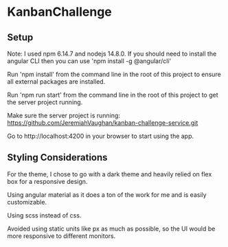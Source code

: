 # KanbanChallenge

## Setup

Note: I used npm 6.14.7 and nodejs 14.8.0. If you should need to install the angular CLI then you can use 'npm install -g @angular/cli'

Run 'npm install' from the command line in the root of this project to ensure all external packages are installed.

Run 'npm run start' from the command line in the root of this project to get the server project running.

Make sure the server project is running: https://github.com/JeremiahVaughan/kanban-challenge-service.git

Go to http://localhost:4200 in your browser to start using the app.

## Styling Considerations

For the theme, I chose to go with a dark theme and heavily relied on flex box for a responsive design.

Using angular material as it does a ton of the work for me and is easily customizable.

Using scss instead of css.

Avoided using static units like px as much as possible, so the UI would be more responsive to different monitors.
